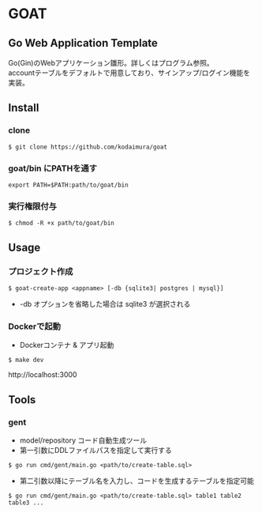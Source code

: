 # GOAT
## Go Web Application Template
Go(Gin)のWebアプリケーション雛形。詳しくはプログラム参照。  
accountテーブルをデフォルトで用意しており、サインアップ/ログイン機能を実装。

## Install
### clone
```
$ git clone https://github.com/kodaimura/goat
```
### goat/bin にPATHを通す
```
export PATH=$PATH:path/to/goat/bin
```
### 実行権限付与
```
$ chmod -R +x path/to/goat/bin
```

## Usage
### プロジェクト作成
```
$ goat-create-app <appname> [-db {sqlite3| postgres | mysql}]
```
* -db オプションを省略した場合は sqlite3 が選択される

### Dockerで起動
* Dockerコンテナ & アプリ起動
```
$ make dev
```
http://localhost:3000

## Tools
### gent
* model/repository コード自動生成ツール
* 第一引数にDDLファイルパスを指定して実行する
```
$ go run cmd/gent/main.go <path/to/create-table.sql>
```
* 第二引数以降にテーブル名を入力し、コードを生成するテーブルを指定可能
```
$ go run cmd/gent/main.go <path/to/create-table.sql> table1 table2 table3 ...
```
